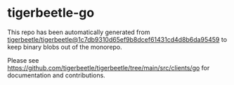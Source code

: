 # tigerbeetle-go
This repo has been automatically generated from
[tigerbeetle/tigerbeetle@1c7db9310d65ef9b8dcef61431cd4d8b6da95459](https://github.com/tigerbeetle/tigerbeetle/commit/1c7db9310d65ef9b8dcef61431cd4d8b6da95459)
to keep binary blobs out of the monorepo.

Please see
<https://github.com/tigerbeetle/tigerbeetle/tree/main/src/clients/go>
for documentation and contributions.